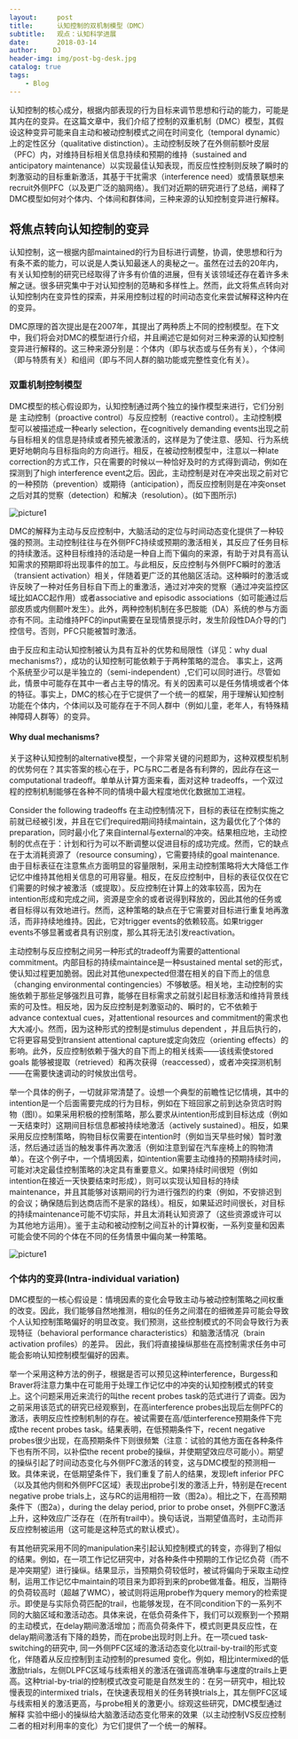 ```yaml
---
layout:     post
title:      认知控制的双机制模型（DMC）
subtitle:   观点：认知科学进展
date:       2018-03-14
author:    DJ
header-img: img/post-bg-desk.jpg
catalog: true
tags:
    - Blog
---
```



认知控制的核心成分，根据内部表现的行为目标来调节思想和行动的能力，可能是其内在的变异。在这篇文章中，我们介绍了控制的双重机制（DMC）模型，其假设这种变异可能来自主动和被动控制模式之间在时间变化（temporal dynamic）上的定性区分（qualitative distinction）。主动控制反映了在外侧前额叶皮层（PFC）内，对维持目标相关信息持续和预期的维持（sustained and anticipatory maintenance）以实现最佳认知表现，而反应性控制则反映了瞬时的刺激驱动的目标重新激活，其基于干扰需求（interference need）或情景联想来recruit外侧PFC（以及更广泛的脑网络）。我们对近期的研究进行了总结，阐释了DMC模型如何对个体内、个体间和群体间，三种来源的认知控制变异进行解释。

## 将焦点转向认知控制的变异

认知控制，这一根据内部maintained的行为目标进行调整，协调，使思想和行为有条不紊的能力，可以说是人类认知最迷人的奥秘之一。虽然在过去的20年内，有关认知控制的研究已经取得了许多有价值的进展，但有关该领域还存在着许多未解之谜。很多研究集中于对认知控制的范畴和多样性上。然而，此文将焦点转向对认知控制内在变异性的探索，并采用控制过程的时间动态变化来尝试解释这种内在的变异。

DMC原理的首次提出是在2007年，其提出了两种质上不同的控制模型。在下文中，我们将会对DMC的模型进行介绍，并且阐述它是如何对三种来源的认知控制变异进行解释的。这三种来源分别是：个体内（即与状态或与任务有关），个体间（即与特质有关）和组间（即与不同人群的脑功能或完整性变化有关）。

### 双重机制控制模型
DMC模型的核心假设即为，认知控制通过两个独立的操作模型来进行，它们分别是 主动控制（proactive control）与反应控制（reactive control）。主动控制模型可以被描述成一种early selection，在cognitively demanding events出现之前与目标相关的信息是持续或者预先被激活的，这样是为了使注意、感知、行为系统更好地朝向与目标指向的方向进行。相反，在被动控制模型中，注意以一种late correction的方式工作，只在需要的时候以一种恰好及时的方式得到调动，例如在探测到了high interference event之后。因此，主动控制是对在冲突出现之前对它的一种预防（prevention）或期待（anticipation），而反应控制则是在冲突onset之后对其的觉察（detection）和解决（resolution）。(如下图所示)


![picture1](https://raw.githubusercontent.com/DJR007/DJR007.github.io/master/img/RC_PC.png)

DMC的解释为主动与反应控制中，大脑活动的定位与时间动态变化提供了一种较强的预测。主动控制往往与在外侧PFC持续或预期的激活相关，其反应了任务目标的持续激活。这种目标维持的活动是一种自上而下偏向的来源，有助于对具有高认知需求的预期即将出现事件的加工。与此相反，反应控制与外侧PFC瞬时的激活（transient activation）相关，伴随着更广泛的其他脑区活动。这种瞬时的激活或许反映了一种对任务目标自下而上的重激活，通过对冲突的觉察（通过冲突监控区域比如ACC起作用）或者associative and episodic associations（如可能通过后部皮质或内侧颞叶发生）。此外，两种控制机制在多巴胺能（DA）系统的参与方面亦有不同。主动维持PFC的input需要在呈现情景提示时，发生阶段性DA介导的门控信号。否则，PFC只能被暂时激活。


由于反应和主动认知控制被认为具有互补的优势和局限性（详见：why dual mechanisms?），成功的认知控制可能依赖于于两种策略的混合。 事实上，这两个系统至少可以是半独立的（semi-independent）,它们可以同时进行。尽管如此，情景中可能存在其中一者占主导的情况。有关的因素可以是任务情境或者个体的特征。事实上，DMC的核心在于它提供了一个统一的框架，用于理解认知控制功能在个体内，个体间以及可能存在于不同人群中（例如儿童，老年人，有特殊精神障碍人群等）的变异。

#### Why dual mechanisms?
关于这种认知控制的alternative模型，一个非常关键的问题即为，这种双模型机制的优势何在？其实答案的核心在于，PC与RC二者是各有利弊的，因此存在这一 computational tradeoff。单单从计算方面来看，面对这种 tradeoffs，一个双过程的控制机制能够在各种不同的情境中最大程度地优化数据加工进程。

Consider the following tradeoffs
在主动控制情况下，目标的表征在控制实施之前就已经被引发，并且在它们required期间持续maintain，这为最优化了个体的preparation，同时最小化了来自internal与external的冲突。结果相应地，主动控制的优点在于：计划和行为可以不断调整以促进目标的成功完成。然而，它的缺点在于太消耗资源了（resource consuming），它需要持续的goal maintenance. 由于目标表征在注意焦点方面明显的容量限制，采用主动控制策略将大大降低工作记忆中维持其他相关信息的可用容量。相反，在反应控制中，目标的表征仅仅在它们需要的时候才被激活（或提取）。反应控制在计算上的效率较高，因为在intention形成和完成之间，资源是空余的或者说得到释放的，因此其他的任务或者目标得以有效地进行。然而，这种策略的缺点在于它需要对目标进行重复地再激活，而非持续地维持。因此，它对trigger events的依赖较高。如果trigger events不够显著或者具有识别度，那么其将无法引发reactivation。

主动控制与反应控制之间另一种形式的tradeoff为需要的attentional commitment。内部目标的持续maintaince是一种sustained mental set的形式，使认知过程更加脆弱。因此对其他unexpected但潜在相关的自下而上的信息（changing environmental contingencies）不够敏感。相关地，主动控制的实施依赖于那些足够强烈且可靠，能够在目标需求之前就引起目标激活和维持背景线索的可及性。相反地，因为反应控制是刺激驱动的、瞬时的，它不依赖于advance contextual cues，对attentional resources and commitment的需求也大大减小。然而，因为这种形式的控制是stimulus dependent ，并且后执行的，它将更容易受到transient attentional capture或定向效应（orienting effects）的影响。此外，反应控制依赖于强大的自下而上的相关线索——该线索使stored goals 能够被提取（retrieved）和再次获得（reaccessed），或者冲突探测机制——在需要快速调动的时候放出信号。

举一个具体的例子，一切就非常清楚了。设想一个典型的前瞻性记忆情境，其中的intention是一个后面需要完成的行为目标，例如在下班回家之前到达杂货店时购物（图I）。如果采用积极的控制策略，那么要求从intention形成到目标达成（例如一天结束时）这期间目标信息都被持续地激活（actively sustained）。相反，如果采用反应控制策略，购物目标仅需要在intention时（例如当天早些时候）暂时激活，然后通过适当的触发事件再次激活（例如注意到留在汽车座椅上的购物清单）。在这个例子中，一个情境因素，如intention需要主动维持的预期持续时间，可能对决定最佳控制策略的决定具有重要意义。如果持续时间很短（例如intention在接近一天快要结束时形成），则可以实现认知目标的持续maintenance，并且其能够对该期间的行为进行强烈的约束（例如，不安排迟到的会议；确保随后到达商店而不是家的路线）。相反，如果延迟时间很长，对目标的持续maintenance可能不切实际，并且太消耗认知资源了（这些资源或许可以为其他地方运用）。鉴于主动和被动控制之间互补的计算权衡，一系列变量和因素可能会使不同的个体在不同的任务情景中偏向某一种策略。

![picture1](https://raw.githubusercontent.com/DJR007/DJR007.github.io/master/img/example_PC_RC.png)

### 个体内的变异(Intra-individual variation)

DMC模型的一核心假设是：情境因素的变化会导致主动与被动控制策略之间权重的改变。因此，我们能够自然地推测，相似的任务之间潜在的细微差异可能会导致个人认知控制策略偏好的明显改变。我们预测，这些控制模式的不同会导致行为表现特征（behavioral performance characteristics）和脑激活情况（brain activation profiles）的差异。 因此，我们将直接操纵那些在高控制需求任务中可能会影响认知控制模型偏好的因素。

举一个采用这种方法的例子，根据是否可以预见这种interference，Burgess和Braver将注意力集中在可能用于处理工作记忆中的冲突的认知控制模式的转变上。这个问题采用近来流行的叫the recent probes task的范式进行了调查。因为之前采用该范式的研究已经观察到，在高interference probes出现后左侧PFC的激活，表明反应性控制机制的存在。被试需要在高/低interference预期条件下完成the recent probes task。结果表明，在低预期条件下，recent negative probes很少出现，在高预期条件下则很频繁（注意：试验的其他方面在各种条件下也有所不同，以补偿the recent probe的操纵，并使期望效应尽可能小）。期望的操纵引起了时间动态变化与外侧PFC激活的转变，这与DMC模型的预测相一致。具体来说，在低期望条件下，我们重复了前人的结果，发现left inferior PFC（以及其他内侧和外侧PFC区域）表现出probe引发的激活上升，特别是在recent negative probe trials上，这与RC的运用相符一致（图2a）。相比之下，在高预期条件下（图2a），during the delay period, prior to probe onset，外侧PFC激活上升，这种效应广泛存在（在所有trail中）。换句话说，当期望值高时，主动而非反应控制被运用（这可能是这种范式的默认模式）。

有其他研究采用不同的manipulation来引起认知控制模式的转变，亦得到了相似的结果。例如，在一项工作记忆研究中，对各种条件中预期的工作记忆负荷（而不是冲突期望）进行操纵。结果显示，当预期负荷较低时，被试将偏向于采取主动控制，运用工作记忆中maintain的项目来为即将到来的probe做准备。相反，当期待的负荷较高时（超越了WMC），被试则将运用probe作为query memory的检索提示。即使是与实际负荷匹配的trail，也能够发现，在不同condition下的一系列不同的大脑区域和激活动态。具体来说，在低负荷条件下，我们可以观察到一个预期的主动模式，在delay期间激活增加；而高负荷条件下，模式则更具反应性，在delay期间激活有下降的趋势，而在probe出现时则上升。在一项cued task-switching的研究中, 同一外侧PFC区域的激活动态变化以trail-by-trail的形式变化，伴随着从反应控制到主动控制的presumed 变化。例如，相比intermixed的低激励trials，左侧DLPFC区域与线索相关的激活在强调高准确率与速度的trails上更高。这种trial-by-trial的控制模式改变可能是自然发生的：在另一研究中，相比较慢表现的intermixed trials，在快速表现相关的任务转换trials上，其左侧PFC区域与线索相关的激活更高，与probe相关的激更小。综观这些研究，DMC模型通过解释 实验中细小的操纵给大脑激活动态变化带来的效果（以主动控制VS反应控制 二者的相对利用率的变化）为它们提供了一个统一的解释。
